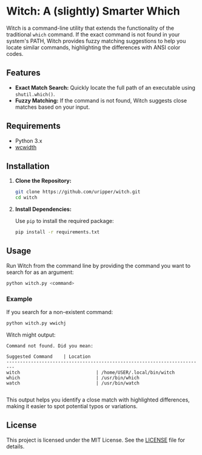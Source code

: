 # Witch: A (slightly) Smarter Which

Witch is a command-line utility that extends the functionality of the traditional `which` command. If the exact command is not found in your system's PATH, Witch provides fuzzy matching suggestions to help you locate similar commands, highlighting the differences with ANSI color codes.

## Features

- **Exact Match Search:** Quickly locate the full path of an executable using `shutil.which()`.
- **Fuzzy Matching:** If the command is not found, Witch suggests close matches based on your input.

## Requirements

- Python 3.x
- [wcwidth](https://pypi.org/project/wcwidth/)

## Installation

1. **Clone the Repository:**

   ```bash
   git clone https://github.com/uripper/witch.git
   cd witch
   ```

2. **Install Dependencies:**

   Use `pip` to install the required package:

   ```bash
   pip install -r requirements.txt
   ```

## Usage

Run Witch from the command line by providing the command you want to search for as an argument:

```bash
python witch.py <command>
```

### Example

If you search for a non-existent command:

```bash
python witch.py wwichj
```

Witch might output:

```
Command not found. Did you mean:

Suggested Command    | Location
-------------------------------------------------------------------------
witch                            | /home/USER/.local/bin/witch
which                            | /usr/bin/which
watch                            | /usr/bin/watch


```

This output helps you identify a close match with highlighted differences, making it easier to spot potential typos or variations.


## License

This project is licensed under the MIT License. See the [LICENSE](LICENSE) file for details.